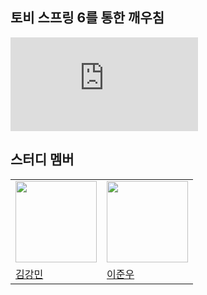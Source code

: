 ## 토비 스프링 6를 통한 깨우침
>

![PaymentService 개발](https://github.com/coffee-yongsucheol/toby-spring-6/blob/amazon7737/PaymentService%20%EA%B0%9C%EB%B0%9C.md)

## 스터디 멤버
<table>
  <tr>
    <td><img src="https://avatars.githubusercontent.com/u/76634341?v=4" width="130px;"></img></td>
    <td><img src="https://avatars.githubusercontent.com/u/127822736?v=4" width="130px;"></img></td>
  </tr>
  <tr>
    <td><a href = "https://github.com/amazon7737">김강민</a></td>
    <td><a href = "https://github.com/junw00">이준우</a></td>
  </tr>
  
</table>
